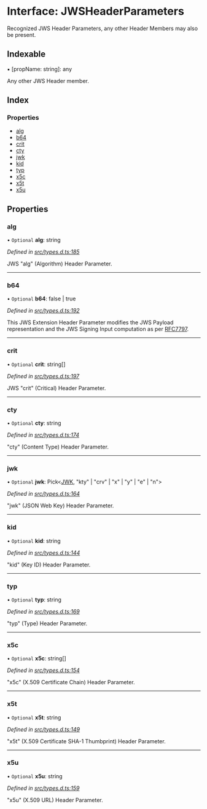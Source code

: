# Interface: JWSHeaderParameters

Recognized JWS Header Parameters, any other Header Members
may also be present.

## Indexable

▪ [propName: string]: any

Any other JWS Header member.

## Index

### Properties

* [alg](_types_d_.jwsheaderparameters.md#alg)
* [b64](_types_d_.jwsheaderparameters.md#b64)
* [crit](_types_d_.jwsheaderparameters.md#crit)
* [cty](_types_d_.jwsheaderparameters.md#cty)
* [jwk](_types_d_.jwsheaderparameters.md#jwk)
* [kid](_types_d_.jwsheaderparameters.md#kid)
* [typ](_types_d_.jwsheaderparameters.md#typ)
* [x5c](_types_d_.jwsheaderparameters.md#x5c)
* [x5t](_types_d_.jwsheaderparameters.md#x5t)
* [x5u](_types_d_.jwsheaderparameters.md#x5u)

## Properties

### alg

• `Optional` **alg**: string

*Defined in [src/types.d.ts:185](https://github.com/panva/jose/blob/v3.0.2/src/types.d.ts#L185)*

JWS "alg" (Algorithm) Header Parameter.

___

### b64

• `Optional` **b64**: false \| true

*Defined in [src/types.d.ts:192](https://github.com/panva/jose/blob/v3.0.2/src/types.d.ts#L192)*

This JWS Extension Header Parameter modifies the JWS Payload
representation and the JWS Signing Input computation as per
[RFC7797](https://tools.ietf.org/html/rfc7797).

___

### crit

• `Optional` **crit**: string[]

*Defined in [src/types.d.ts:197](https://github.com/panva/jose/blob/v3.0.2/src/types.d.ts#L197)*

JWS "crit" (Critical) Header Parameter.

___

### cty

• `Optional` **cty**: string

*Defined in [src/types.d.ts:174](https://github.com/panva/jose/blob/v3.0.2/src/types.d.ts#L174)*

"cty" (Content Type) Header Parameter.

___

### jwk

• `Optional` **jwk**: Pick\<[JWK](_types_d_.jwk.md), \"kty\" \| \"crv\" \| \"x\" \| \"y\" \| \"e\" \| \"n\">

*Defined in [src/types.d.ts:164](https://github.com/panva/jose/blob/v3.0.2/src/types.d.ts#L164)*

"jwk" (JSON Web Key) Header Parameter.

___

### kid

• `Optional` **kid**: string

*Defined in [src/types.d.ts:144](https://github.com/panva/jose/blob/v3.0.2/src/types.d.ts#L144)*

"kid" (Key ID) Header Parameter.

___

### typ

• `Optional` **typ**: string

*Defined in [src/types.d.ts:169](https://github.com/panva/jose/blob/v3.0.2/src/types.d.ts#L169)*

"typ" (Type) Header Parameter.

___

### x5c

• `Optional` **x5c**: string[]

*Defined in [src/types.d.ts:154](https://github.com/panva/jose/blob/v3.0.2/src/types.d.ts#L154)*

"x5c" (X.509 Certificate Chain) Header Parameter.

___

### x5t

• `Optional` **x5t**: string

*Defined in [src/types.d.ts:149](https://github.com/panva/jose/blob/v3.0.2/src/types.d.ts#L149)*

"x5t" (X.509 Certificate SHA-1 Thumbprint) Header Parameter.

___

### x5u

• `Optional` **x5u**: string

*Defined in [src/types.d.ts:159](https://github.com/panva/jose/blob/v3.0.2/src/types.d.ts#L159)*

"x5u" (X.509 URL) Header Parameter.
